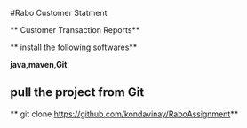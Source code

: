 #Rabo Customer Statment

**  Customer Transaction Reports**

** install the following softwares**

   **java,maven,Git**
   
   
 ## pull the project from Git
 
 ** git clone https://github.com/kondavinay/RaboAssignment**
 
 


  